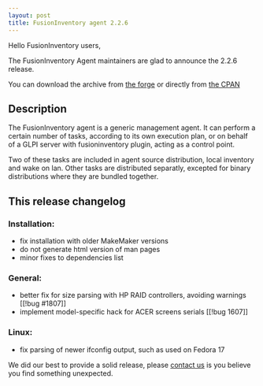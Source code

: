 ```yaml
---
layout: post
title: FusionInventory agent 2.2.6
---
```


Hello FusionInventory users,

The FusionInventory Agent maintainers are glad to announce the 2.2.6 release.

You can download the archive from [the forge](http://forge.fusioninventory.org/attachments/download/726/FusionInventory-Agent-2.2.6.tar.gz)
or directly from [the CPAN](https://metacpan.org/release/FusionInventory-Agent)

## Description

The FusionInventory agent is a generic management agent. It can perform a
certain number of tasks, according to its own execution plan, or on behalf of a
GLPI server with fusioninventory plugin, acting as a control point.

Two of these tasks are included in agent source distribution, local inventory
and wake on lan. Other tasks are distributed separatly, excepted for binary
distributions where they are bundled together.

## This release changelog

### Installation:

* fix installation with older MakeMaker versions
* do not generate html version of man pages
* minor fixes to dependencies list

### General:

* better fix for size parsing with HP RAID controllers, avoiding warnings
  [[!bug #1807]]
* implement model-specific hack for ACER screens serials [[!bug 1607]]

### Linux:

* fix parsing of newer ifconfig output, such as used on Fedora 17



We did our best to provide a solid release, please [contact us](/resources/resources.html) is you believe you find something unexpected.
